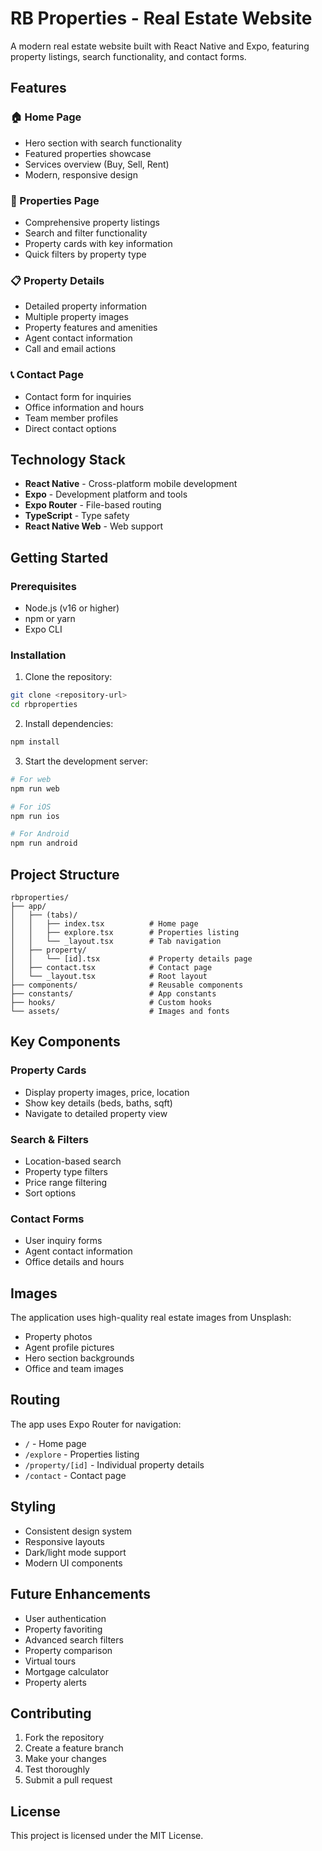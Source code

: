 # RB Properties - Real Estate Website

A modern real estate website built with React Native and Expo, featuring property listings, search functionality, and contact forms.

## Features

### 🏠 Home Page
- Hero section with search functionality
- Featured properties showcase
- Services overview (Buy, Sell, Rent)
- Modern, responsive design

### 🏢 Properties Page
- Comprehensive property listings
- Search and filter functionality
- Property cards with key information
- Quick filters by property type

### 📋 Property Details
- Detailed property information
- Multiple property images
- Property features and amenities
- Agent contact information
- Call and email actions

### 📞 Contact Page
- Contact form for inquiries
- Office information and hours
- Team member profiles
- Direct contact options

## Technology Stack

- **React Native** - Cross-platform mobile development
- **Expo** - Development platform and tools
- **Expo Router** - File-based routing
- **TypeScript** - Type safety
- **React Native Web** - Web support

## Getting Started

### Prerequisites
- Node.js (v16 or higher)
- npm or yarn
- Expo CLI

### Installation

1. Clone the repository:
```bash
git clone <repository-url>
cd rbproperties
```

2. Install dependencies:
```bash
npm install
```

3. Start the development server:
```bash
# For web
npm run web

# For iOS
npm run ios

# For Android
npm run android
```

## Project Structure

```
rbproperties/
├── app/
│   ├── (tabs)/
│   │   ├── index.tsx          # Home page
│   │   ├── explore.tsx        # Properties listing
│   │   └── _layout.tsx        # Tab navigation
│   ├── property/
│   │   └── [id].tsx           # Property details page
│   ├── contact.tsx            # Contact page
│   └── _layout.tsx            # Root layout
├── components/                # Reusable components
├── constants/                 # App constants
├── hooks/                     # Custom hooks
└── assets/                    # Images and fonts
```

## Key Components

### Property Cards
- Display property images, price, location
- Show key details (beds, baths, sqft)
- Navigate to detailed property view

### Search & Filters
- Location-based search
- Property type filters
- Price range filtering
- Sort options

### Contact Forms
- User inquiry forms
- Agent contact information
- Office details and hours

## Images

The application uses high-quality real estate images from Unsplash:
- Property photos
- Agent profile pictures
- Hero section backgrounds
- Office and team images

## Routing

The app uses Expo Router for navigation:
- `/` - Home page
- `/explore` - Properties listing
- `/property/[id]` - Individual property details
- `/contact` - Contact page

## Styling

- Consistent design system
- Responsive layouts
- Dark/light mode support
- Modern UI components

## Future Enhancements

- User authentication
- Property favoriting
- Advanced search filters
- Property comparison
- Virtual tours
- Mortgage calculator
- Property alerts

## Contributing

1. Fork the repository
2. Create a feature branch
3. Make your changes
4. Test thoroughly
5. Submit a pull request

## License

This project is licensed under the MIT License.

